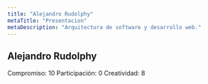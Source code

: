 ```yaml
---
title: "Alejandro Rudolphy"
metaTitle: "Presentacion"
metaDescription: "Arquitectura de software y desarrollo web."
---
```


## Alejandro Rudolphy
Compromiso: 10
Participación: 0
Creatividad: 8

